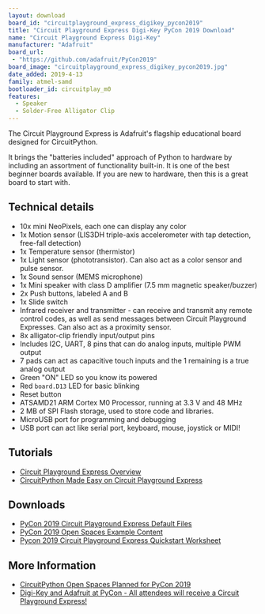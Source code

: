 ```yaml
---
layout: download
board_id: "circuitplayground_express_digikey_pycon2019"
title: "Circuit Playground Express Digi-Key PyCon 2019 Download"
name: "Circuit Playground Express Digi-Key"
manufacturer: "Adafruit"
board_url:
 - "https://github.com/adafruit/PyCon2019"
board_image: "circuitplayground_express_digikey_pycon2019.jpg"
date_added: 2019-4-13
family: atmel-samd
bootloader_id: circuitplay_m0
features:
  - Speaker
  - Solder-Free Alligator Clip
---
```


The Circuit Playground Express is Adafruit's flagship educational board designed for CircuitPython.

It brings the "batteries included" approach of Python to hardware by including an assortment of functionality built-in. It is one of the best beginner boards available. If you are new to hardware, then this is a great board to start with.

## Technical details

* 10x mini NeoPixels, each one can display any color
* 1x Motion sensor (LIS3DH triple-axis accelerometer with tap detection, free-fall detection)
* 1x Temperature sensor (thermistor)
* 1x Light sensor (phototransistor). Can also act as a color sensor and pulse sensor.
* 1x Sound sensor (MEMS microphone)
* 1x Mini speaker with class D amplifier (7.5 mm magnetic speaker/buzzer)
* 2x Push buttons, labeled A and B
* 1x Slide switch
* Infrared receiver and transmitter - can receive and transmit any remote control codes, as well as send messages between Circuit Playground Expresses. Can also act as a proximity sensor.
* 8x alligator-clip friendly input/output pins
* Includes I2C, UART, 8 pins that can do analog inputs, multiple PWM output
* 7 pads can act as capacitive touch inputs and the 1 remaining is a true analog output
* Green "ON" LED so you know its powered
* Red `board.D13` LED for basic blinking
* Reset button
* ATSAMD21 ARM Cortex M0 Processor, running at 3.3 V and 48 MHz
* 2 MB of SPI Flash storage, used  to store code and libraries.
* MicroUSB port for programming and debugging
* USB port can act like serial port, keyboard, mouse, joystick or MIDI!

## Tutorials

* [Circuit Playground Express Overview](https://learn.adafruit.com/adafruit-circuit-playground-express)
* [CircuitPython Made Easy on Circuit Playground Express](https://learn.adafruit.com/circuitpython-made-easy-on-circuit-playground-express/)

## Downloads

* [PyCon 2019 Circuit Playground Express Default Files](https://github.com/adafruit/PyCon2019/tree/master/Default_Files)
* [PyCon 2019 Open Spaces Example Content](https://github.com/adafruit/PyCon2019/)
* [Pycon 2019 Circuit Playground Express Quickstart Worksheet](https://github.com/adafruit/PyCon2019/blob/master/PyCon%202019%20Circuit%20Playground%20Express%20Quickstart.pdf)

## More Information

* [CircuitPython Open Spaces Planned for PyCon 2019](https://blog.adafruit.com/2019/04/01/circuitpython-open-spaces-planned-for-pycon-2019-pycon-circuitplaygroundexpress-adafruit-adafruit-circuitpython/)
* [Digi-Key and Adafruit at PyCon - All attendees will receive a Circuit Playground Express!](https://blog.adafruit.com/2019/02/23/digi-key-and-adafruit-at-pycon-all-attendees-will-receive-a-circuit-playground-express-digikey-adafruit-pycon-pycon2019/)
